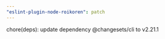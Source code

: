 ```yaml
---
"eslint-plugin-node-roikoren": patch
---
```


chore(deps): update dependency @changesets/cli to v2.21.1
